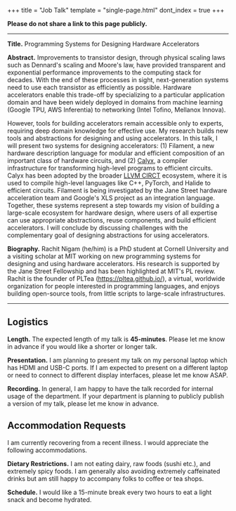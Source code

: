 +++
title = "Job Talk"
template = "single-page.html"
dont_index = true
+++

**Please do not share a link to this page publicly.**

-----

**Title.** Programming Systems for Designing Hardware Accelerators

**Abstract.**
Improvements to transistor design, through physical scaling laws such as Dennard's scaling and Moore's law, have provided transparent and exponential performance improvements to the computing stack for decades.
With the end of these processes in sight, next-generation systems need to use each transistor as efficiently as possible.
Hardware accelerators enable this trade-off by specializing to a particular application domain and have been widely deployed in domains from machine learning (Google TPU, AWS Inferentia) to networking (Intel Tofino, Mellanox Innova).


However, tools for building accelerators remain accessible only to experts, requiring deep domain knowledge for effective use.
My research builds new tools and abstractions for designing and using accelerators. In this talk, I will present two systems for designing accelerators: (1) Filament, a new hardware description language for modular and efficient composition of an important class of hardware circuits, and (2) [Calyx](https://calyxir.org), a compiler infrastructure for transforming high-level programs to efficient circuits.
Calyx has been adopted by the broader [LLVM CIRCT](https://circt.llvm.org/) ecosystem, where it is used to compile high-level languages like C++, PyTorch, and Halide to efficient circuits.
Filament is being investigated by the Jane Street hardware acceleration team and Google's XLS project as an integration language.
Together, these systems represent a step towards my vision of building a large-scale ecosystem for hardware design, where users of all expertise can use appropriate abstractions, reuse components, and build efficient accelerators.
I will conclude by discussing challenges with the complementary goal of designing abstractions for using accelerators.


**Biography.** Rachit Nigam (he/him) is a PhD student at Cornell University and a visiting scholar at MIT working on new programming systems for designing and using hardware accelerators. His research is supported by the Jane Street Fellowship and has been highlighted at MIT's PL review. Rachit is the founder of PLTea (https://pltea.github.io/), a virtual, worldwide organization for people interested in programming languages, and enjoys building open-source tools, from little scripts to large-scale infrastructures.

-----

## Logistics

**Length.** The expected length of my talk is **45-minutes**. Please let me know in advance if you would like a shorter or longer talk.

**Presentation.** I am planning to present my talk on my personal laptop which has HDMI and USB-C ports. If I am expected to present on a different laptop or need to connect to different display interfaces, please let me know ASAP.

**Recording.** In general, I am happy to have the talk recorded for internal usage of the department. If your department is planning to publicly publish a version of my talk, please let me know in advance.

## Accommodation Requests
I am currently recovering from a recent illness. I would appreciate the following accommodations.

**Dietary Restrictions.**
I am not eating dairy, raw foods (sushi etc.), and extremely spicy foods. I am generally also avoiding extremely caffeinated drinks but am still happy to accompany folks to coffee or tea shops.

**Schedule.**
I would like a 15-minute break every two hours to eat a light snack and become hydrated.